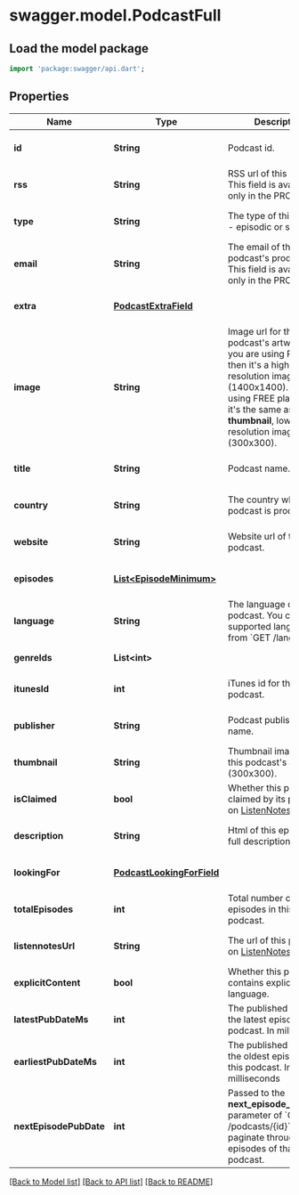 # swagger.model.PodcastFull

## Load the model package
```dart
import 'package:swagger/api.dart';
```

## Properties
Name | Type | Description | Notes
------------ | ------------- | ------------- | -------------
**id** | **String** | Podcast id. | [optional] [default to null]
**rss** | **String** | RSS url of this podcast. This field is available only in the PRO plan. | [optional] [default to null]
**type** | **String** | The type of this podcast - episodic or serial. | [optional] [default to null]
**email** | **String** | The email of this podcast&#x27;s producer. This field is available only in the PRO plan. | [optional] [default to null]
**extra** | [**PodcastExtraField**](PodcastExtraField.md) |  | [optional] [default to null]
**image** | **String** | Image url for this podcast&#x27;s artwork. If you are using PRO plan, then it&#x27;s a high resolution image (1400x1400). If you are using FREE plan, then it&#x27;s the same as **thumbnail**, low resolution image (300x300). | [optional] [default to null]
**title** | **String** | Podcast name. | [optional] [default to null]
**country** | **String** | The country where this podcast is produced. | [optional] [default to null]
**website** | **String** | Website url of this podcast. | [optional] [default to null]
**episodes** | [**List&lt;EpisodeMinimum&gt;**](EpisodeMinimum.md) |  | [optional] [default to []]
**language** | **String** | The language of this podcast. You can get all supported languages from &#x60;GET /languages&#x60;. | [optional] [default to null]
**genreIds** | **List&lt;int&gt;** |  | [default to []]
**itunesId** | **int** | iTunes id for this podcast. | [optional] [default to null]
**publisher** | **String** | Podcast publisher name. | [optional] [default to null]
**thumbnail** | **String** | Thumbnail image url for this podcast&#x27;s artwork (300x300). | [optional] [default to null]
**isClaimed** | **bool** | Whether this podcast is claimed by its producer on [ListenNotes.com](https://www.ListenNotes.com). | [optional] [default to null]
**description** | **String** | Html of this episode&#x27;s full description | [optional] [default to null]
**lookingFor** | [**PodcastLookingForField**](PodcastLookingForField.md) |  | [optional] [default to null]
**totalEpisodes** | **int** | Total number of episodes in this podcast. | [optional] [default to null]
**listennotesUrl** | **String** | The url of this podcast on [ListenNotes.com](https://www.ListenNotes.com). | [optional] [default to null]
**explicitContent** | **bool** | Whether this podcast contains explicit language. | [optional] [default to null]
**latestPubDateMs** | **int** | The published date of the latest episode of this podcast. In milliseconds | [optional] [default to null]
**earliestPubDateMs** | **int** | The published date of the oldest episode of this podcast. In milliseconds | [optional] [default to null]
**nextEpisodePubDate** | **int** | Passed to the **next_episode_pub_date** parameter of &#x60;GET /podcasts/{id}&#x60; to paginate through episodes of that podcast. | [optional] [default to null]

[[Back to Model list]](../README.md#documentation-for-models) [[Back to API list]](../README.md#documentation-for-api-endpoints) [[Back to README]](../README.md)

